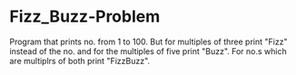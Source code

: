 # Fizz_Buzz-Problem
Program that prints no. from 1 to 100. But for multiples of three print "Fizz" instead of the no. and for the multiples of five print "Buzz". For no.s which are multiplrs of both print "FizzBuzz".
